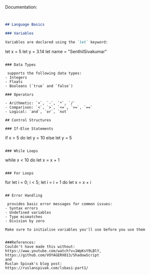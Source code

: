 Documentation:

```markdown


## Language Basics

### Variables

Variables are declared using the `let` keyword:

```
let x = 5
let y = 3.14
let name = "SenthilSivakumar"
```

### Data Types

 supports the following data types:
- Integers
- Floats
- Booleans (`true` and `false`)

### Operators

- Arithmetic: `+`, `-`, `*`, `/`
- Comparison: `<`, `>`, `<=`, `>=`, `==`
- Logical: `and`, `or`, `not`

## Control Structures

### If-Else Statements

```
if x > 5 do
    let y = 10
else
    let y = 5
```

### While Loops

```
while x < 10 do
    let x = x + 1
```

### For Loops 

```
for let i = 0; i < 5; let i = i + 1 do
    let x = x + i
```

## Error Handling

 provides basic error messages for common issues:
- Syntax errors
- Undefined variables
- Type mismatches
- Division by zero

Make sure to initialise variables you'll use before you use them 


###References:
Couldn't have made this without:
https://www.youtube.com/watch?v=1WpKsY9LBlY, https://github.com/VOYAGERX013/ShadowScript
and
Ruslan Spivak's blog post:
https://ruslanspivak.com/lsbasi-part1/

